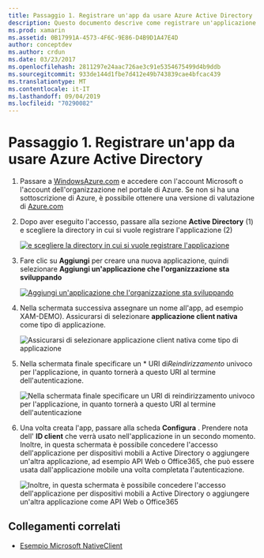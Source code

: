 ```yaml
---
title: Passaggio 1. Registrare un'app da usare Azure Active Directory
description: Questo documento descrive come registrare un'applicazione Azure con Azure Active Directory in modo che sia possibile accedervi in modo sicuro dai client mobili.
ms.prod: xamarin
ms.assetid: 0B17991A-4573-4F6C-9E86-D4B9D1A47E4D
author: conceptdev
ms.author: crdun
ms.date: 03/23/2017
ms.openlocfilehash: 2811297e24aac726ae3c91e5354675499d4b9ddb
ms.sourcegitcommit: 933de144d1fbe7d412e49b743839cae4bfcac439
ms.translationtype: MT
ms.contentlocale: it-IT
ms.lasthandoff: 09/04/2019
ms.locfileid: "70290082"
---
```

# <a name="step-1-register-an-app-to-use-azure-active-directory"></a>Passaggio 1. Registrare un'app da usare Azure Active Directory

1. Passare a [WindowsAzure.com](https://manage.windowsazure.com) e accedere con l'account Microsoft o l'account dell'organizzazione nel portale di Azure. Se non si ha una sottoscrizione di Azure, è possibile ottenere una versione di valutazione di [Azure.com](https://www.azure.com)

2. Dopo aver eseguito l'accesso, passare alla sezione **Active Directory** (1) e scegliere la directory in cui si vuole registrare l'applicazione (2)

   [![](register-images/01.-active-directory-in-azure-portal-sml.jpg "e scegliere la directory in cui si vuole registrare l'applicazione")](register-images/01.-active-directory-in-azure-portal.jpg#lightbox)

3. Fare clic su **Aggiungi** per creare una nuova applicazione, quindi selezionare **Aggiungi un'applicazione che l'organizzazione sta sviluppando**

   [![](register-images/02.-add-new-application-sml.jpg "Aggiungi un'applicazione che l'organizzazione sta sviluppando")](register-images/02.-add-new-application.jpg#lightbox)

4. Nella schermata successiva assegnare un nome all'app, ad esempio XAM-DEMO).
   Assicurarsi di selezionare **applicazione client nativa** come tipo di applicazione.

   ![](register-images/03.-app-name.jpg "Assicurarsi di selezionare applicazione client nativa come tipo di applicazione")

5. Nella schermata finale specificare un * URI di*Reindirizzamento* univoco per l'applicazione, in quanto tornerà a questo URI al termine dell'autenticazione.

   ![](register-images/04.-app-redirect.jpg "Nella schermata finale specificare un URI di reindirizzamento univoco per l'applicazione, in quanto tornerà a questo URI al termine dell'autenticazione")

6. Una volta creata l'app, passare alla scheda **Configura** . Prendere nota dell' **ID client** che verrà usato nell'applicazione in un secondo momento. Inoltre, in questa schermata è possibile concedere l'accesso dell'applicazione per dispositivi mobili a Active Directory o aggiungere un'altra applicazione, ad esempio API Web o Office365, che può essere usata dall'applicazione mobile una volta completata l'autenticazione.

   ![](register-images/05.-configure.jpg "Inoltre, in questa schermata è possibile concedere l'accesso dell'applicazione per dispositivi mobili a Active Directory o aggiungere un'altra applicazione come API Web o Office365")



## <a name="related-links"></a>Collegamenti correlati

- [Esempio Microsoft NativeClient](https://github.com/AzureADSamples/NativeClient-MultiTarget-DotNet)
